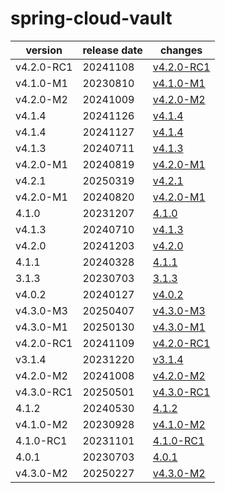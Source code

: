 # spring-cloud-vault	


|version|release date|changes|
|---|---|---|
|v4.2.0-RC1|20241108|[v4.2.0-RC1](./v4.2.0-RC1-20241108.md)|
|v4.1.0-M1|20230810|[v4.1.0-M1](./v4.1.0-M1-20230810.md)|
|v4.2.0-M2|20241009|[v4.2.0-M2](./v4.2.0-M2-20241009.md)|
|v4.1.4|20241126|[v4.1.4](./v4.1.4-20241126.md)|
|v4.1.4|20241127|[v4.1.4](./v4.1.4-20241127.md)|
|v4.1.3|20240711|[v4.1.3](./v4.1.3-20240711.md)|
|v4.2.0-M1|20240819|[v4.2.0-M1](./v4.2.0-M1-20240819.md)|
|v4.2.1|20250319|[v4.2.1](./v4.2.1-20250319.md)|
|v4.2.0-M1|20240820|[v4.2.0-M1](./v4.2.0-M1-20240820.md)|
|4.1.0|20231207|[4.1.0](./4.1.0-20231207.md)|
|v4.1.3|20240710|[v4.1.3](./v4.1.3-20240710.md)|
|v4.2.0|20241203|[v4.2.0](./v4.2.0-20241203.md)|
|4.1.1|20240328|[4.1.1](./4.1.1-20240328.md)|
|3.1.3|20230703|[3.1.3](./3.1.3-20230703.md)|
|v4.0.2|20240127|[v4.0.2](./v4.0.2-20240127.md)|
|v4.3.0-M3|20250407|[v4.3.0-M3](./v4.3.0-M3-20250407.md)|
|v4.3.0-M1|20250130|[v4.3.0-M1](./v4.3.0-M1-20250130.md)|
|v4.2.0-RC1|20241109|[v4.2.0-RC1](./v4.2.0-RC1-20241109.md)|
|v3.1.4|20231220|[v3.1.4](./v3.1.4-20231220.md)|
|v4.2.0-M2|20241008|[v4.2.0-M2](./v4.2.0-M2-20241008.md)|
|v4.3.0-RC1|20250501|[v4.3.0-RC1](./v4.3.0-RC1-20250501.md)|
|4.1.2|20240530|[4.1.2](./4.1.2-20240530.md)|
|v4.1.0-M2|20230928|[v4.1.0-M2](./v4.1.0-M2-20230928.md)|
|4.1.0-RC1|20231101|[4.1.0-RC1](./4.1.0-RC1-20231101.md)|
|4.0.1|20230703|[4.0.1](./4.0.1-20230703.md)|
|v4.3.0-M2|20250227|[v4.3.0-M2](./v4.3.0-M2-20250227.md)|
